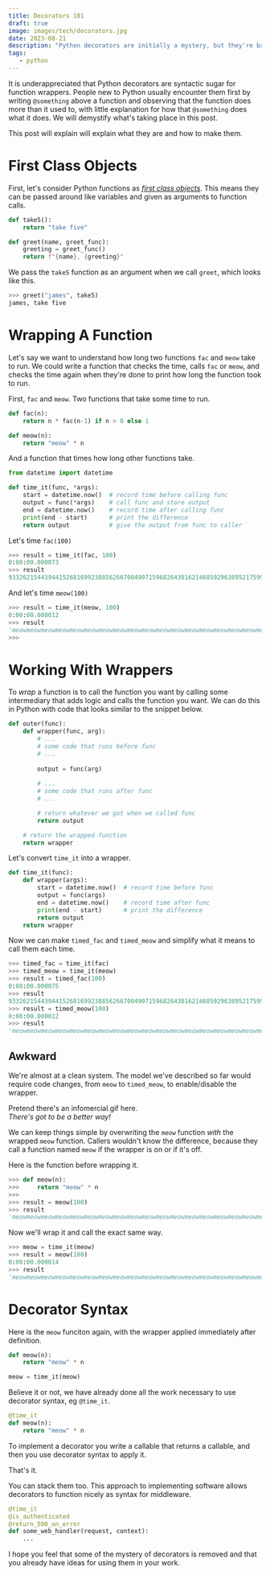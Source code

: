 ```yaml
---
title: Decorators 101
draft: true
image: images/tech/decorators.jpg
date: 2023-08-21
description: "Python decorators are initially a mystery, but they're basically middleware with weird syntax."
tags:
   - python
---
```


It is underappreciated that Python decorators are syntactic sugar for function wrappers. People new to Python usually encounter them first by writing `@something` above a function and observing that the function does more than it used to, with little explanation for how that `@something` does what it does. We will demystify what's taking place in this post.

This post will explain will explain what they are and how to make them.


# First Class Objects

First, let's consider Python functions as [_first class objects_](https://en.wikipedia.org/wiki/First-class_function). This means they can be passed around like variables and given as arguments to function calls.

```python
def take5():
    return "take five"

def greet(name, greet_func):
    greeting = greet_func()
    return f"{name}, {greeting}"
```

We pass the `take5` function as an argument when we call `greet`, which looks like this.

```python
>>> greet("james", take5)
james, take five
```

# Wrapping A Function

Let's say we want to understand how long two functions `fac` and `meow` take to run. We could write a function that checks the time, calls `fac` or `meow`, and checks the time again when they're done to print how long the function took to run.

First, `fac` and `meow`. Two functions that take some time to run.

```python
def fac(n):
    return n * fac(n-1) if n > 0 else 1

def meow(n):
    return "meow" * n
```

And a function that times how long other functions take.

```python
from datetime import datetime

def time_it(func, *args):
    start = datetime.now()  # record time before calling func
    output = func(*args)    # call func and store output
    end = datetime.now()    # record time after calling func
    print(end - start)      # print the difference
    return output           # give the output from func to caller
```

Let's time `fac(100)`

```python
>>> result = time_it(fac, 100)
0:00:00.000073
>>> result
93326215443944152681699238856266700490715968264381621468592963895217599993229915608941463976156518286253697920827223758251185210916864000000000000000000000000
```

And let's time `meow(100)`

```python
>>> result = time_it(meow, 100)
0:00:00.000012
>>> result
'meowmeowmeowmeowmeowmeowmeowmeowmeowmeowmeowmeowmeowmeowmeowmeowmeowmeowmeowmeowmeowmeowmeowmeowmeowmeowmeowmeowmeowmeowmeowmeowmeowmeowmeowmeowmeowmeowmeowmeowmeowmeowmeowmeowmeowmeowmeowmeowmeowmeowmeowmeowmeowmeowmeowmeowmeowmeowmeowmeowmeowmeowmeowmeowmeowmeowmeowmeowmeowmeowmeowmeowmeowmeowmeowmeowmeowmeowmeowmeowmeowmeowmeowmeowmeowmeowmeowmeowmeowmeowmeowmeowmeowmeowmeowmeowmeowmeowmeowmeow'
>>>
```

# Working With Wrappers

To _wrap_ a function is to call the function you want by calling some intermediary that adds logic and calls the function you want. We can do this in Python with code that looks similar to the snippet below.

```python
def outer(func):
    def wrapper(func, arg):
        # ...
        # some code that runs before func
        # ...
        
        output = func(arg)
        
        # ...
        # some code that runs after func
        # ...

        # return whatever we got when we called func
        return output

    # return the wrapped function
    return wrapper
```

Let's convert `time_it` into a wrapper.

```python
def time_it(func):
    def wrapper(args):
        start = datetime.now()  # record time before func
        output = func(args)
        end = datetime.now()    # record time after func
        print(end - start)      # print the difference
        return output
    return wrapper
```

Now we can make `timed_fac` and `timed_meow` and simplify what it means to call them each time.

```python
>>> timed_fac = time_it(fac)
>>> timed_meow = time_it(meow)
>>> result = timed_fac(100)
0:00:00.000075
>>> result
93326215443944152681699238856266700490715968264381621468592963895217599993229915608941463976156518286253697920827223758251185210916864000000000000000000000000
>>> result = timed_meow(100)
0:00:00.000012
>>> result
'meowmeowmeowmeowmeowmeowmeowmeowmeowmeowmeowmeowmeowmeowmeowmeowmeowmeowmeowmeowmeowmeowmeowmeowmeowmeowmeowmeowmeowmeowmeowmeowmeowmeowmeowmeowmeowmeowmeowmeowmeowmeowmeowmeowmeowmeowmeowmeowmeowmeowmeowmeowmeowmeowmeowmeowmeowmeowmeowmeowmeowmeowmeowmeowmeowmeowmeowmeowmeowmeowmeowmeowmeowmeowmeowmeowmeowmeowmeowmeowmeowmeowmeowmeowmeowmeowmeowmeowmeowmeowmeowmeowmeowmeowmeowmeowmeowmeowmeowmeow'
```

## Awkward

We're almost at a clean system. The model we've described so far would require code changes, from `meow` to `timed_meow`, to enable/disable the wrapper.

Pretend there's an infomercial.gif here.<br>
_There's got to be a better way!_

We can keep things simple by overwriting the `meow` function _with_ the wrapped `meow` function. Callers wouldn't know the difference, because they call a function named `meow` if the wrapper is on or if it's off.

Here is the function before wrapping it.

```python
>>> def meow(n):
>>>     return "meow" * n
>>>
>>> result = meow(100)
>>> result
'meowmeowmeowmeowmeowmeowmeowmeowmeowmeowmeowmeowmeowmeowmeowmeowmeowmeowmeowmeowmeowmeowmeowmeowmeowmeowmeowmeowmeowmeowmeowmeowmeowmeowmeowmeowmeowmeowmeowmeowmeowmeowmeowmeowmeowmeowmeowmeowmeowmeowmeowmeowmeowmeowmeowmeowmeowmeowmeowmeowmeowmeowmeowmeowmeowmeowmeowmeowmeowmeowmeowmeowmeowmeowmeowmeowmeowmeowmeowmeowmeowmeowmeowmeowmeowmeowmeowmeowmeowmeowmeowmeowmeowmeowmeowmeowmeowmeowmeowmeow'
```

Now we'll wrap it and call the exact same way.

```python
>>> meow = time_it(meow)
>>> result = meow(100)
0:00:00.000014
>>> result
'meowmeowmeowmeowmeowmeowmeowmeowmeowmeowmeowmeowmeowmeowmeowmeowmeowmeowmeowmeowmeowmeowmeowmeowmeowmeowmeowmeowmeowmeowmeowmeowmeowmeowmeowmeowmeowmeowmeowmeowmeowmeowmeowmeowmeowmeowmeowmeowmeowmeowmeowmeowmeowmeowmeowmeowmeowmeowmeowmeowmeowmeowmeowmeowmeowmeowmeowmeowmeowmeowmeowmeowmeowmeowmeowmeowmeowmeowmeowmeowmeowmeowmeowmeowmeowmeowmeowmeowmeowmeowmeowmeowmeowmeowmeowmeowmeowmeowmeowmeow'
```

# Decorator Syntax

Here is the `meow` funciton again, with the wrapper applied immediately after definition.

```python
def meow(n):
    return "meow" * n

meow = time_it(meow)
```

Believe it or not, we have already done all the work necessary to use decorator syntax, eg `@time_it`.

```python
@time_it
def meow(n):
    return "meow" * n
```

To implement a decorator you write a callable that returns a callable, and then you use decorator syntax to apply it.

That's it.

You can stack them too. This approach to implementing software allows decorators to function nicely as syntax for middleware.

```python
@time_it
@is_authenticated
@return_500_on_error
def some_web_handler(request, context):
    ...
```

I hope you feel that some of the mystery of decorators is removed and that you already have ideas for using them in your work.
